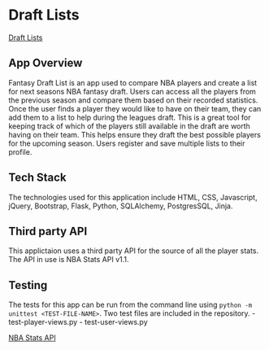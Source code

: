 # Draft Lists
[Draft Lists](https://render-fantasy-list1982.onrender.com)


## App Overview
Fantasy Draft List is an app used to compare NBA players and create a list for next seasons NBA fantasy draft. Users can access all the players from the previous season and compare them based on their recorded statistics. Once the user finds a player they would like to have on their team, they can add them to a list to help during the leagues draft. This is a great tool for keeping track of which of the players still available in the draft are worth having on their team. This helps ensure they draft the best possible players for the upcoming season. Users register and save multiple lists to their profile. 

## Tech Stack
The technologies used for this application include HTML, CSS, Javascript, jQuery, Bootstrap, Flask, Python, SQLAlchemy, PostgresSQL, Jinja.

## Third party API
This applictaion uses a third party API for the source of all the player stats. The API in use is NBA Stats API v1.1. 

## Testing
The tests for this app can be run from the command line using `python -m unittest <TEST-FILE-NAME>`. Two test files are included in the repository.
    - test-player-views.py
    - test-user-views.py

[NBA Stats API](https://documenter.getpostman.com/view/24232555/2s93shzpR3?ref=apilist.fun)